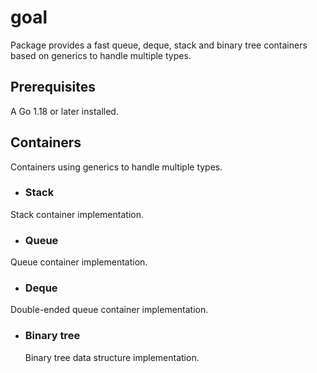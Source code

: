 # goal

Package provides a fast queue, deque, stack and binary tree containers based on generics to handle multiple types.

## Prerequisites
A Go 1.18 or later installed.

## Containers
Containers using generics to handle multiple types.

* ### Stack
Stack container implementation.

* ### Queue
Queue container implementation.

* ### Deque
Double-ended queue container implementation.

* ### Binary tree
  Binary tree data structure implementation.
